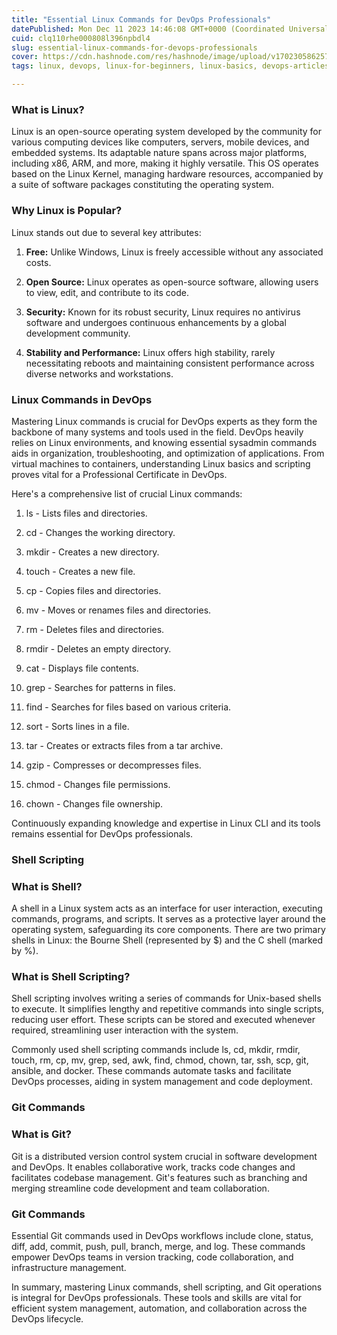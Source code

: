 ```yaml
---
title: "Essential Linux Commands for DevOps Professionals"
datePublished: Mon Dec 11 2023 14:46:08 GMT+0000 (Coordinated Universal Time)
cuid: clq110rhe000808l396npbdl4
slug: essential-linux-commands-for-devops-professionals
cover: https://cdn.hashnode.com/res/hashnode/image/upload/v1702305862575/291492db-e645-44d8-b99f-eccfebb9ac35.png
tags: linux, devops, linux-for-beginners, linux-basics, devops-articles, linux-commands, linux-for-devops, linuxfordevops, linux-devops-devopsengineer-devopscommunity-devopsjobs-automation-security-scalability-infrastructure-90daysofdevops-trainwithshubham, linuxindevops

---
```


### **What is Linux?**

Linux is an open-source operating system developed by the community for various computing devices like computers, servers, mobile devices, and embedded systems. Its adaptable nature spans across major platforms, including x86, ARM, and more, making it highly versatile. This OS operates based on the Linux Kernel, managing hardware resources, accompanied by a suite of software packages constituting the operating system.

### **Why Linux is Popular?**

Linux stands out due to several key attributes:

1. **Free:** Unlike Windows, Linux is freely accessible without any associated costs.
    
2. **Open Source:** Linux operates as open-source software, allowing users to view, edit, and contribute to its code.
    
3. **Security:** Known for its robust security, Linux requires no antivirus software and undergoes continuous enhancements by a global development community.
    
4. **Stability and Performance:** Linux offers high stability, rarely necessitating reboots and maintaining consistent performance across diverse networks and workstations.
    

### **Linux Commands in DevOps**

Mastering Linux commands is crucial for DevOps experts as they form the backbone of many systems and tools used in the field. DevOps heavily relies on Linux environments, and knowing essential sysadmin commands aids in organization, troubleshooting, and optimization of applications. From virtual machines to containers, understanding Linux basics and scripting proves vital for a Professional Certificate in DevOps.

Here's a comprehensive list of crucial Linux commands:

1. ls - Lists files and directories.
    
2. cd - Changes the working directory.
    
3. mkdir - Creates a new directory.
    
4. touch - Creates a new file.
    
5. cp - Copies files and directories.
    
6. mv - Moves or renames files and directories.
    
7. rm - Deletes files and directories.
    
8. rmdir - Deletes an empty directory.
    
9. cat - Displays file contents.
    
10. grep - Searches for patterns in files.
    
11. find - Searches for files based on various criteria.
    
12. sort - Sorts lines in a file.
    
13. tar - Creates or extracts files from a tar archive.
    
14. gzip - Compresses or decompresses files.
    
15. chmod - Changes file permissions.
    
16. chown - Changes file ownership.
    

Continuously expanding knowledge and expertise in Linux CLI and its tools remains essential for DevOps professionals.

### **Shell Scripting**  

### **What is Shell?**

A shell in a Linux system acts as an interface for user interaction, executing commands, programs, and scripts. It serves as a protective layer around the operating system, safeguarding its core components. There are two primary shells in Linux: the Bourne Shell (represented by $) and the C shell (marked by %).

### **What is Shell Scripting?**

Shell scripting involves writing a series of commands for Unix-based shells to execute. It simplifies lengthy and repetitive commands into single scripts, reducing user effort. These scripts can be stored and executed whenever required, streamlining user interaction with the system.

Commonly used shell scripting commands include ls, cd, mkdir, rmdir, touch, rm, cp, mv, grep, sed, awk, find, chmod, chown, tar, ssh, scp, git, ansible, and docker. These commands automate tasks and facilitate DevOps processes, aiding in system management and code deployment.

### **Git Commands**  

### **What is Git?**

Git is a distributed version control system crucial in software development and DevOps. It enables collaborative work, tracks code changes and facilitates codebase management. Git's features such as branching and merging streamline code development and team collaboration.

### **Git Commands**

Essential Git commands used in DevOps workflows include clone, status, diff, add, commit, push, pull, branch, merge, and log. These commands empower DevOps teams in version tracking, code collaboration, and infrastructure management.

In summary, mastering Linux commands, shell scripting, and Git operations is integral for DevOps professionals. These tools and skills are vital for efficient system management, automation, and collaboration across the DevOps lifecycle.